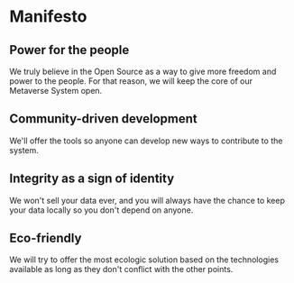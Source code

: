 
# Manifesto

## Power for the people

We truly believe in the Open Source as a way to give more freedom and power to the people. For that reason, we will keep the core of our Metaverse System open.

## Community-driven development

We'll offer the tools so anyone can develop new ways to contribute to the system.

## Integrity as a sign of identity

We won't sell your data ever, and you will always have the chance to keep your data locally so you don't depend on anyone.

## Eco-friendly

We will try to offer the most ecologic solution based on the technologies available as long as they don't conflict with the other points.
